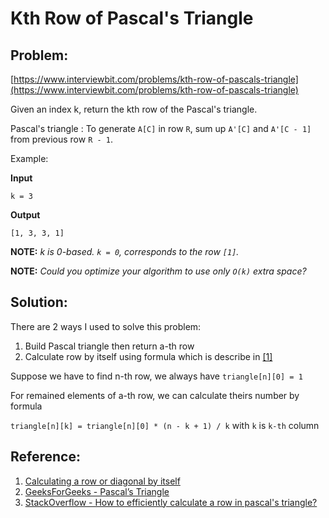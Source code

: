 # Kth Row of Pascal's Triangle

## Problem:
[https://www.interviewbit.com/problems/kth-row-of-pascals-triangle](https://www.interviewbit.com/problems/kth-row-of-pascals-triangle)

Given an index k, return the kth row of the Pascal's triangle.

Pascal's triangle : To generate `A[C]` in row `R`, sum up `A'[C]` and `A'[C - 1]` from previous row `R - 1`.

Example:

**Input**
```
k = 3
```

**Output**
```
[1, 3, 3, 1]
```

**NOTE:** _k is 0-based. `k = 0`, corresponds to the row `[1]`._

**NOTE:** _Could you optimize your algorithm to use only `O(k)` extra space?_

## Solution:

There are 2 ways I used to solve this problem:
1. Build Pascal triangle then return a-th row
2. Calculate row by itself using formula which is describe in [[1]](#Reference)
  
Suppose we have to find n-th row, we always have `triangle[n][0] = 1`

For remained elements of a-th row, we can calculate theirs number by formula 

`triangle[n][k] = triangle[n][0] * (n - k + 1) / k` with `k` is `k-th` column

## Reference:

1. [Calculating a row or diagonal by itself](https://en.wikipedia.org/wiki/Pascal%27s_triangle#Calculating_a_row_or_diagonal_by_itself)
2. [GeeksForGeeks - Pascal’s Triangle](https://www.geeksforgeeks.org/pascal-triangle)
3. [StackOverflow - How to efficiently calculate a row in pascal's triangle?](https://stackoverflow.com/questions/15580291/how-to-efficiently-calculate-a-row-in-pascals-triangle)
